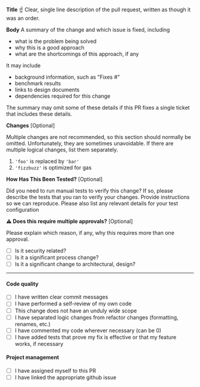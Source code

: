 **Title** ☝️ Clear, single line description of the pull request, written as though it was an order.

**Body** A summary of the change and which issue is fixed, including

- what is the problem being solved
- why this is a good approach
- what are the shortcomings of this approach, if any

It may include

- background information, such as "Fixes #"
- benchmark results
- links to design documents
- dependencies required for this change

The summary may omit some of these details if this PR fixes a single ticket that includes these details.

**Changes** [Optional]

Multiple changes are not recommended, so this section should normally be omitted. Unfortunately, they are sometimes unavoidable. If there are multiple logical changes, list them separately.

1. `'foo'` is replaced by `'bar'`
2. `'fizzbuzz'` is optimized for gas

**How Has This Been Tested?** [Optional]

Did you need to run manual tests to verify this change? If so, please describe the tests that you ran to verify your changes. Provide instructions so we can reproduce. Please also list any relevant details for your test configuration

**⚠️ Does this require multiple approvals?** [Optional]

Please explain which reason, if any, why this requires more than one approval.

- [ ] Is it security related?
- [ ] Is it a significant process change?
- [ ] Is it a significant change to architectural, design?

---

#### Code quality

- [ ] I have written clear commit messages
- [ ] I have performed a self-review of my own code
- [ ] This change does not have an unduly wide scope
- [ ] I have separated logic changes from refactor changes (formatting, renames, etc.)
- [ ] I have commented my code wherever necessary (can be 0)
- [ ] I have added tests that prove my fix is effective or that my feature works, if necessary

#### Project management

- [ ] I have assigned myself to this PR
- [ ] I have linked the appropriate github issue
